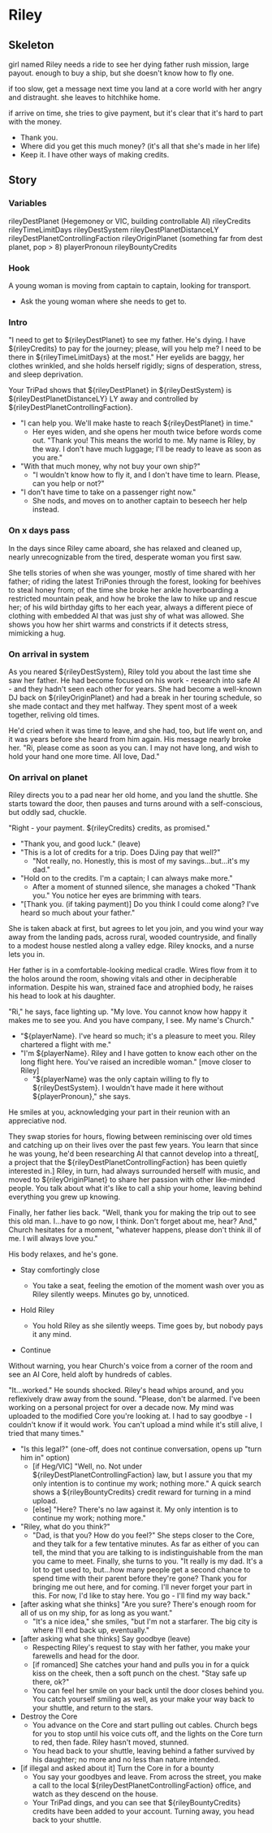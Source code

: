 # Riley

## Skeleton

girl named Riley needs a ride to see her dying father
rush mission, large payout. enough to buy a ship, but she doesn't know how to fly one.

if too slow, get a message next time you land at a core world with her angry and distraught. she leaves to hitchhike home.

if arrive on time, she tries to give payment, but it's clear that it's hard to part with the money.
- Thank you.
- Where did you get this much money? (it's all that she's made in her life)
- Keep it. I have other ways of making credits.

## Story

### Variables

rileyDestPlanet (Hegemoney or VIC, building controllable AI)
rileyCredits
rileyTimeLimitDays
rileyDestSystem
rileyDestPlanetDistanceLY
rileyDestPlanetControllingFaction
rileyOriginPlanet (something far from dest planet, pop > 8)
playerPronoun
rileyBountyCredits

### Hook

A young woman is moving from captain to captain, looking for transport.

- Ask the young woman where she needs to get to.

### Intro

"I need to get to ${rileyDestPlanet} to see my father. He's dying. I have ${rileyCredits} to pay for the journey; please, will you help me? I need to be there in ${rileyTimeLimitDays} at the most." Her eyelids are baggy, her clothes wrinkled, and she holds herself rigidly; signs of desperation, stress, and sleep deprivation.

Your TriPad shows that ${rileyDestPlanet} in ${rileyDestSystem} is ${rileyDestPlanetDistanceLY} LY away and controlled by ${rileyDestPlanetControllingFaction}.

- "I can help you. We'll make haste to reach ${rileyDestPlanet} in time."
  - Her eyes widen, and she opens her mouth twice before words come out. "Thank you! This means the world to me. My name is Riley, by the way. I don't have much luggage; I'll be ready to leave as soon as you are."
- "With that much money, why not buy your own ship?"
  - "I wouldn't know how to fly it, and I don't have time to learn. Please, can you help or not?"
- "I don't have time to take on a passenger right now."
  - She nods, and moves on to another captain to beseech her help instead.

### On x days pass

In the days since Riley came aboard, she has relaxed and cleaned up, nearly unrecognizable from the tired, desperate woman you first saw.

She tells stories of when she was younger, mostly of time shared with her father; of riding the latest TriPonies through the forest, looking for beehives to steal honey from; of the time she broke her ankle hoverboarding a restricted mountain peak, and how he broke the law to hike up and rescue her; of his wild birthday gifts to her each year, always a different piece of clothing with embedded AI that was just shy of what was allowed. She shows you how her shirt warms and constricts if it detects stress, mimicking a hug.

### On arrival in system

As you neared ${rileyDestSystem}, Riley told you about the last time she saw her father. He had become focused on his work - research into safe AI - and they hadn't seen each other for years. She had become a well-known DJ back on ${rileyOriginPlanet} and had a break in her touring schedule, so she made contact and they met halfway. They spent most of a week together, reliving old times.

He'd cried when it was time to leave, and she had, too, but life went on, and it was years before she heard from him again. His message nearly broke her. "Ri, please come as soon as you can. I may not have long, and wish to hold your hand one more time. All love, Dad."


### On arrival on planet

Riley directs you to a pad near her old home, and you land the shuttle. She starts toward the door, then pauses and turns around with a self-conscious, but oddly sad, chuckle.

"Right - your payment. ${rileyCredits} credits, as promised."

- "Thank you, and good luck." (leave)
- "This is a lot of credits for a trip. Does DJing pay that well?"
  - "Not really, no. Honestly, this is most of my savings...but...it's my dad."
- "Hold on to the credits. I'm a captain; I can always make more."
  - After a moment of stunned silence, she manages a choked "Thank you." You notice her eyes are brimming with tears. 
- "[Thank you. (if taking payment)] Do you think I could come along? I've heard so much about your father."

She is taken aback at first, but agrees to let you join, and you wind your way away from the landing pads, across rural, wooded countryside, and finally to a modest house nestled along a valley edge. Riley knocks, and a nurse lets you in.

Her father is in a comfortable-looking medical cradle. Wires flow from it to the holos around the room, showing vitals and other in decipherable information. Despite his wan, strained face and atrophied body, he raises his head to look at his daughter.

"Ri," he says, face lighting up. "My love. You cannot know how happy it makes me to see you. And you have company, I see. My name's Church."

- "${playerName}. I've heard so much; it's a pleasure to meet you. Riley chartered a flight with me."
- "I'm ${playerName}. Riley and I have gotten to know each other on the long flight here. You've raised an incredible woman." [move closer to Riley]
  - "${playerName} was the only captain willing to fly to ${rileyDestSystem}. I wouldn't have made it here without ${playerPronoun}," she says.
  
He smiles at you, acknowledging your part in their reunion with an appreciative nod.

They swap stories for hours, flowing between reminiscing over old times and catching up on their lives over the past few years. You learn that since he was young, he'd been researching AI that cannot develop into a threat[, a project that the ${rileyDestPlanetControllingFaction} has been quietly interested in.] Riley, in turn, had always surrounded herself with music, and moved to ${rileyOriginPlanet} to share her passion with other like-minded people. You talk about what it's like to call a ship your home, leaving behind everything you grew up knowing.

Finally, her father lies back. "Well, thank you for making the trip out to see this old man. I...have to go now, I think. Don't forget about me, hear? And," Church hesitates for a moment, "whatever happens, please don't think ill of me. I will always love you."

His body relaxes, and he's gone.

- Stay comfortingly close
  - You take a seat, feeling the emotion of the moment wash over you as Riley silently weeps. Minutes go by, unnoticed.
- Hold Riley
  - You hold Riley as she silently weeps. Time goes by, but nobody pays it any mind.

- Continue

Without warning, you hear Church's voice from a corner of the room and see an AI Core, held aloft by hundreds of cables. 

"It...worked." He sounds shocked. Riley's head whips around, and you reflexively draw away from the sound. "Please, don't be alarmed. I've been working on a personal project for over a decade now. My mind was uploaded to the modified Core you're looking at. I had to say goodbye - I couldn't know if it would work. You can't upload a mind while it's still alive, I tried that many times."

- "Is this legal?" (one-off, does not continue conversation, opens up "turn him in" option)
  - [if Heg/VIC] "Well, no. Not under ${rileyDestPlanetControllingFaction} law, but I assure you that my only intention is to continue my work; nothing more."
    A quick search shows a ${rileyBountyCredits} credit reward for turning in a mind upload.
  - [else] "Here? There's no law against it. My only intention is to continue my work; nothing more."
- "Riley, what do you think?"
  - "Dad, is that you? How do you feel?"
    She steps closer to the Core, and they talk for a few tentative minutes. As far as either of you can tell, the mind that you are talking to is indistinguishable from the man you came to meet.
    Finally, she turns to you. "It really is my dad. It's a lot to get used to, but...how many people get a second chance to spend time with their parent before they're gone? Thank you for bringing me out here, and for coming. I'll never forget your part in this. For now, I'd like to stay here. You go - I'll find my way back."
- [after asking what she thinks] "Are you sure? There's enough room for all of us on my ship, for as long as you want."
  - "It's a nice idea," she smiles, "but I'm not a starfarer. The big city is where I'll end back up, eventually."
- [after asking what she thinks] Say goodbye (leave)
  - Respecting Riley's request to stay with her father, you make your farewells and head for the door.
  - [if romanced] She catches your hand and pulls you in for a quick kiss on the cheek, then a soft punch on the chest. "Stay safe up there, ok?"
  - You can feel her smile on your back until the door closes behind you. You catch yourself smiling as well, as your make your way back to your shuttle, and return to the stars. 
- Destroy the Core
  - You advance on the Core and start pulling out cables. Church begs for you to stop until his voice cuts off, and the lights on the Core turn to red, then fade. Riley hasn't moved, stunned.
  - You head back to your shuttle, leaving behind a father survived by his daughter; no more and no less than nature intended.
- [if illegal and asked about it] Turn the Core in for a bounty
  - You say your goodbyes and leave. From across the street, you make a call to the local ${rileyDestPlanetControllingFaction} office, and watch as they descend on the house.
  - Your TriPad dings, and you can see that ${rileyBountyCredits} credits have been added to your account. Turning away, you head back to your shuttle.